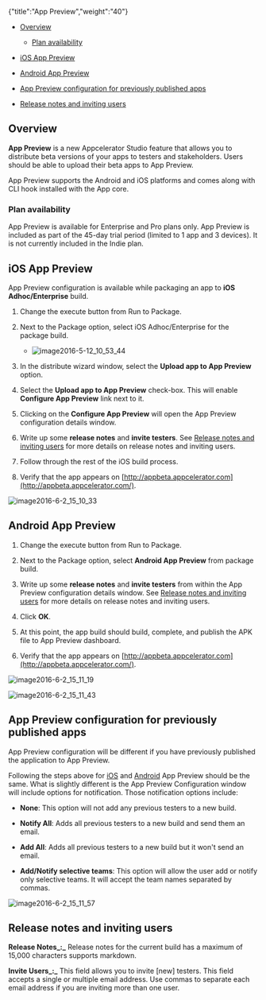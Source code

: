 {"title":"App Preview","weight":"40"} 

*   [Overview](#Overview)
    
    *   [Plan availability](#Planavailability)
        
*   [iOS App Preview](#iOSAppPreview)
    
*   [Android App Preview](#AndroidAppPreview)
    
*   [App Preview configuration for previously published apps](#AppPreviewconfigurationforpreviouslypublishedapps)
    
*   [Release notes and inviting users](#Releasenotesandinvitingusers)
    

## Overview

**App Preview** is a new Appcelerator Studio feature that allows you to distribute beta versions of your apps to testers and stakeholders. Users should be able to upload their beta apps to App Preview.

App Preview supports the Android and iOS platforms and comes along with CLI hook installed with the App core.

### Plan availability

App Preview is available for Enterprise and Pro plans only. App Preview is included as part of the 45-day trial period (limited to 1 app and 3 devices). It is not currently included in the Indie plan.

## iOS App Preview

App Preview configuration is available while packaging an app to **iOS Adhoc/Enterprise** build.

1.  Change the execute button from Run to Package.
    
2.  Next to the Package option, select iOS Adhoc/Enterprise for the package build.
    
    *   ![image2016-5-12_10_53_44](/Images/appc/download/attachments/46250020/image2016-5-12_10_53_44.png)
3.  In the distribute wizard window, select the **Upload app to App Preview** option.
    
4.  Select the **Upload app to App Preview** check-box. This will enable **Configure App Preview** link next to it.
    
5.  Clicking on the **Configure App Preview** will open the App Preview configuration details window.
    
6.  Write up some **release notes** and **invite testers**. See [Release notes and inviting users](#Releasenotesandinvitingusers) for more details on release notes and inviting users.
    
7.  Follow through the rest of the iOS build process.
    
8.  Verify that the app appears on [http://appbeta.appcelerator.com](http://appbeta.appcelerator.com/).
    

![image2016-6-2_15_10_33](/Images/appc/download/attachments/46250020/image2016-6-2_15_10_33.png)

## Android App Preview

1.  Change the execute button from Run to Package.
    
2.  Next to the Package option, select **Android App Preview** from package build.
    
3.  Write up some **release notes** and **invite testers** from within the App Preview configuration details window. See [Release notes and inviting users](#Releasenotesandinvitingusers) for more details on release notes and inviting users.
    
4.  Click **OK**.
    
5.  At this point, the app build should build, complete, and publish the APK file to App Preview dashboard.
    
6.  Verify that the app appears on [http://appbeta.appcelerator.com](http://appbeta.appcelerator.com/).
    

![image2016-6-2_15_11_19](/Images/appc/download/attachments/46250020/image2016-6-2_15_11_19.png)

![image2016-6-2_15_11_43](/Images/appc/download/attachments/46250020/image2016-6-2_15_11_43.png)

## App Preview configuration for previously published apps

App Preview configuration will be different if you have previously published the application to App Preview.

Following the steps above for [iOS](#iOSAppPreview) and [Android](#AndroidAppPreview) App Preview should be the same. What is slightly different is the App Preview Configuration window will include options for notification. Those notification options include:

*   **None**: This option will not add any previous testers to a new build.
    
*   **Notify All**: Adds all previous testers to a new build and send them an email.
    
*   **Add All**: Adds all previous testers to a new build but it won't send an email.
    
*   **Add/Notify selective teams**: This option will allow the user add or notify only selective teams. It will accept the team names separated by commas.
    

![image2016-6-2_15_11_57](/Images/appc/download/attachments/46250020/image2016-6-2_15_11_57.png)

## Release notes and inviting users

**Release Notes_:_** Release notes for the current build has a maximum of 15,000 characters supports markdown.

**Invite Users_:_** This field allows you to invite \[new\] testers. This field accepts a single or multiple email address. Use commas to separate each email address if you are inviting more than one user.